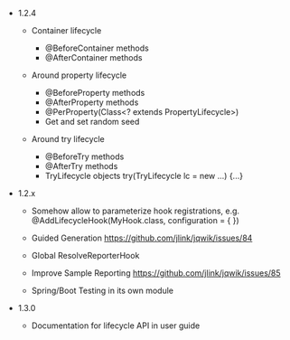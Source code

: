 - 1.2.4

    - Container lifecycle
        - @BeforeContainer methods
        - @AfterContainer methods

    - Around property lifecycle
        - @BeforeProperty methods
        - @AfterProperty methods
        - @PerProperty(Class<? extends PropertyLifecycle>)
        - Get and set random seed

    - Around try lifecycle
        - @BeforeTry methods
        - @AfterTry methods
        - TryLifecycle objects
            try(TryLifecycle lc = new ...) {...}


- 1.2.x

    - Somehow allow to parameterize hook registrations, e.g.
      @AddLifecycleHook(MyHook.class, configuration = { })

    - Guided Generation
      https://github.com/jlink/jqwik/issues/84
      
    - Global ResolveReporterHook

    - Improve Sample Reporting
      https://github.com/jlink/jqwik/issues/85

    - Spring/Boot Testing in its own module
    
    
- 1.3.0

    - Documentation for lifecycle API in user guide
